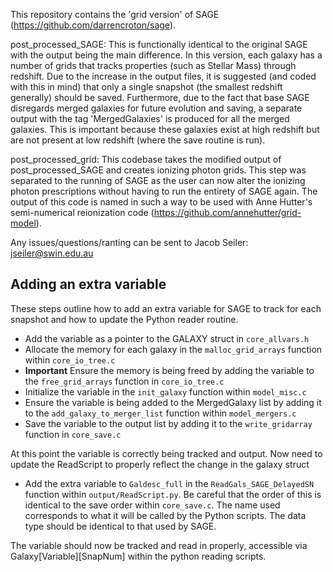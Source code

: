 This repository contains the 'grid version' of SAGE (https://github.com/darrencroton/sage). 

post_processed_SAGE: This is functionally identical to the original SAGE with the output being the main difference.  In this version, each galaxy has a number of grids that tracks properties (such as Stellar Mass) through redshift.  Due to the increase in the output files, it is suggested (and coded with this in mind) that only a single snapshot (the smallest redshift generally) should be saved. Furthermore, due to the fact that base SAGE disregards merged galaxies for future evolution and saving, a separate output with the tag 'MergedGalaxies' is produced for all the merged galaxies. This is important because these galaxies exist at high redshift but are not present at low redshift (where the save routine is run).

post_processed_grid: This codebase takes the modified output of post_processed_SAGE and creates ionizing photon grids. This step was separated to the running of SAGE as the user can now alter the ionizing photon prescriptions without having to run the entirety of SAGE again.  The output of this code is named in such a way to be used with Anne Hutter's semi-numerical reionization code (https://github.com/annehutter/grid-model).

Any issues/questions/ranting can be sent to Jacob Seiler: jseiler@swin.edu.au 

## Adding an extra variable

These steps outline how to add an extra variable for SAGE to track for each snapshot and how to update the Python reader routine.

* Add the variable as a pointer to the GALAXY struct in `core_allvars.h`
* Allocate the memory for each galaxy in the `malloc_grid_arrays` function within `core_io_tree.c`
* **Important** Ensure the memory is being freed by adding the variable to the `free_grid_arrays` function in `core_io_tree.c`
* Initialize the variable in the `init_galaxy` function within `model_misc.c`
* Ensure the variable is being added to the MergedGalaxy list by adding it to the `add_galaxy_to_merger_list` function within `model_mergers.c`
* Save the variable to the output list by adding it to the `write_gridarray` function in `core_save.c`

At this point the variable is correctly being tracked and output.  Now need to update the ReadScript to properly reflect the change in the galaxy struct

* Add the extra variable to `Galdesc_full` in the `ReadGals_SAGE_DelayedSN` function within `output/ReadScript.py`. Be careful that the order of this is identical to the save order within `core_save.c`. The name used corresponds to what it will be called by the Python scripts. The data type should be identical to that used by SAGE.

The variable should now be tracked and read in properly, accessible via Galaxy[Variable][SnapNum] within the python reading scripts. 
